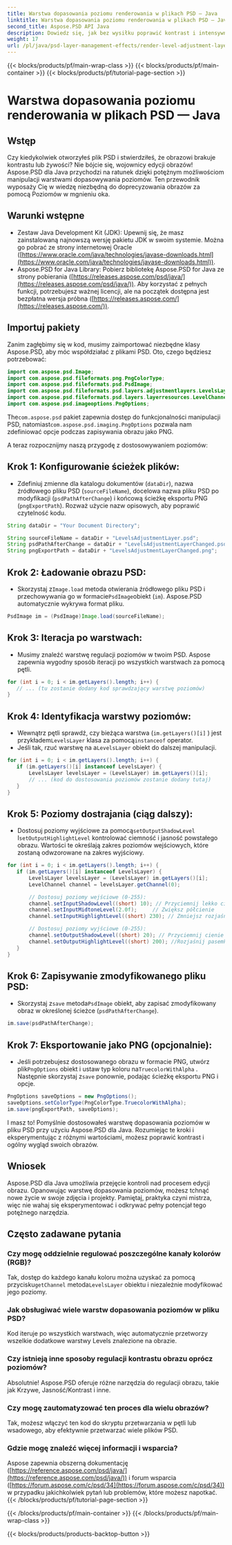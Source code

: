 ```yaml
---
title: Warstwa dopasowania poziomu renderowania w plikach PSD — Java
linktitle: Warstwa dopasowania poziomu renderowania w plikach PSD — Java
second_title: Aspose.PSD API Java
description: Dowiedz się, jak bez wysiłku poprawić kontrast i intensywność obrazu za pomocą Aspose.PSD dla Java. Opanuj warstwy dopasowywania poziomów dzięki temu przewodnikowi krok po kroku.
weight: 17
url: /pl/java/psd-layer-management-effects/render-level-adjustment-layer-psd/
---
```


{{< blocks/products/pf/main-wrap-class >}}
{{< blocks/products/pf/main-container >}}
{{< blocks/products/pf/tutorial-page-section >}}

# Warstwa dopasowania poziomu renderowania w plikach PSD — Java

## Wstęp

Czy kiedykolwiek otworzyłeś plik PSD i stwierdziłeś, że obrazowi brakuje kontrastu lub żywości? Nie bójcie się, wojownicy edycji obrazów! Aspose.PSD dla Java przychodzi na ratunek dzięki potężnym możliwościom manipulacji warstwami dopasowywania poziomów. Ten przewodnik wyposaży Cię w wiedzę niezbędną do doprecyzowania obrazów za pomocą Poziomów w mgnieniu oka. 

## Warunki wstępne

- Zestaw Java Development Kit (JDK): Upewnij się, że masz zainstalowaną najnowszą wersję pakietu JDK w swoim systemie. Można go pobrać ze strony internetowej Oracle ([https://www.oracle.com/java/technologies/javase-downloads.html](https://www.oracle.com/java/technologies/javase-downloads.html)).
- Aspose.PSD for Java Library: Pobierz bibliotekę Aspose.PSD for Java ze strony pobierania ([https://releases.aspose.com/psd/java/](https://releases.aspose.com/psd/java/)). Aby korzystać z pełnych funkcji, potrzebujesz ważnej licencji, ale na początek dostępna jest bezpłatna wersja próbna ([https://releases.aspose.com/](https://releases.aspose.com/)).

## Importuj pakiety

Zanim zagłębimy się w kod, musimy zaimportować niezbędne klasy Aspose.PSD, aby móc współdziałać z plikami PSD. Oto, czego będziesz potrzebować:

```java
import com.aspose.psd.Image;
import com.aspose.psd.fileformats.png.PngColorType;
import com.aspose.psd.fileformats.psd.PsdImage;
import com.aspose.psd.fileformats.psd.layers.adjustmentlayers.LevelsLayer;
import com.aspose.psd.fileformats.psd.layers.layerresources.LevelChannel;
import com.aspose.psd.imageoptions.PngOptions;
```

 The`com.aspose.psd` pakiet zapewnia dostęp do funkcjonalności manipulacji PSD, natomiast`com.aspose.psd.imaging.PngOptions` pozwala nam zdefiniować opcje podczas zapisywania obrazu jako PNG.

A teraz rozpocznijmy naszą przygodę z dostosowywaniem poziomów:

## Krok 1: Konfigurowanie ścieżek plików:

- Zdefiniuj zmienne dla katalogu dokumentów (`dataDir`), nazwa źródłowego pliku PSD (`sourceFileName`), docelowa nazwa pliku PSD po modyfikacji (`psdPathAfterChange`) i końcową ścieżkę eksportu PNG (`pngExportPath`). Rozważ użycie nazw opisowych, aby poprawić czytelność kodu.

```java
String dataDir = "Your Document Directory";

String sourceFileName = dataDir + "LevelsAdjustmentLayer.psd";
String psdPathAfterChange = dataDir + "LevelsAdjustmentLayerChanged.psd";
String pngExportPath = dataDir + "LevelsAdjustmentLayerChanged.png";
```

## Krok 2: Ładowanie obrazu PSD:

-  Skorzystaj z`Image.load` metoda otwierania źródłowego pliku PSD i przechowywania go w formacie`PsdImage`obiekt (`im`). Aspose.PSD automatycznie wykrywa format pliku.

```java
PsdImage im = (PsdImage)Image.load(sourceFileName);
```

## Krok 3: Iteracja po warstwach:

- Musimy znaleźć warstwę regulacji poziomów w twoim PSD. Aspose zapewnia wygodny sposób iteracji po wszystkich warstwach za pomocą pętli.

```java
for (int i = 0; i < im.getLayers().length; i++) {
   // ... (tu zostanie dodany kod sprawdzający warstwę poziomów)
}
```

## Krok 4: Identyfikacja warstwy poziomów:

- Wewnątrz pętli sprawdź, czy bieżąca warstwa (`im.getLayers()[i]` ) jest przykładem`LevelsLayer` klasa za pomocą`instanceof` operator. 
-  Jeśli tak, rzuć warstwę na a`LevelsLayer` obiekt do dalszej manipulacji.

```java
for (int i = 0; i < im.getLayers().length; i++) {
   if (im.getLayers()[i] instanceof LevelsLayer) {
	   LevelsLayer levelsLayer = (LevelsLayer) im.getLayers()[i];
	   // ... (kod do dostosowania poziomów zostanie dodany tutaj)
   }
}
```
## Krok 5: Poziomy dostrajania (ciąg dalszy):

-  Dostosuj poziomy wyjściowe za pomocą`setOutputShadowLevel` I`setOutputHighlightLevel` kontrolować ciemność i jasność powstałego obrazu. Wartości te określają zakres poziomów wejściowych, które zostaną odwzorowane na zakres wyjściowy.

```java
for (int i = 0; i < im.getLayers().length; i++) {
   if (im.getLayers()[i] instanceof LevelsLayer) {
	   LevelsLayer levelsLayer = (LevelsLayer) im.getLayers()[i];
	   LevelChannel channel = levelsLayer.getChannel(0);

	   // Dostosuj poziomy wejściowe (0-255):
	   channel.setInputShadowLevel((short) 10); // Przyciemnij lekko cienie
	   channel.setInputMidtoneLevel(2.0f);     // Zwiększ półcienie
	   channel.setInputHighlightLevel((short) 230); // Zmniejsz rozjaśnienia

	   // Dostosuj poziomy wyjściowe (0-255):
	   channel.setOutputShadowLevel((short) 20); // Przyciemnij cienie jeszcze bardziej
	   channel.setOutputHighlightLevel((short) 200); //Rozjaśnij pasemka
   }
}
```

## Krok 6: Zapisywanie zmodyfikowanego pliku PSD:

-  Skorzystaj z`save` metoda`PsdImage` obiekt, aby zapisać zmodyfikowany obraz w określonej ścieżce (`psdPathAfterChange`).

```java
im.save(psdPathAfterChange);
```

## Krok 7: Eksportowanie jako PNG (opcjonalnie):

-  Jeśli potrzebujesz dostosowanego obrazu w formacie PNG, utwórz plik`PngOptions` obiekt i ustaw typ koloru na`TruecolorWithAlpha` . Następnie skorzystaj z`save` ponownie, podając ścieżkę eksportu PNG i opcje.

```java
PngOptions saveOptions = new PngOptions();
saveOptions.setColorType(PngColorType.TruecolorWithAlpha);
im.save(pngExportPath, saveOptions);
```

I masz to! Pomyślnie dostosowałeś warstwę dopasowania poziomów w pliku PSD przy użyciu Aspose.PSD dla Java. Rozumiejąc te kroki i eksperymentując z różnymi wartościami, możesz poprawić kontrast i ogólny wygląd swoich obrazów.

## Wniosek

Aspose.PSD dla Java umożliwia przejęcie kontroli nad procesem edycji obrazu. Opanowując warstwę dopasowania poziomów, możesz tchnąć nowe życie w swoje zdjęcia i projekty. Pamiętaj, praktyka czyni mistrza, więc nie wahaj się eksperymentować i odkrywać pełny potencjał tego potężnego narzędzia.
 
## Często zadawane pytania

### Czy mogę oddzielnie regulować poszczególne kanały kolorów (RGB)? 
Tak, dostęp do każdego kanału koloru można uzyskać za pomocą przycisku`getChannel` metoda`LevelsLayer` obiektu i niezależnie modyfikować jego poziomy.

### Jak obsługiwać wiele warstw dopasowania poziomów w pliku PSD?
Kod iteruje po wszystkich warstwach, więc automatycznie przetworzy wszelkie dodatkowe warstwy Levels znalezione na obrazie.

### Czy istnieją inne sposoby regulacji kontrastu obrazu oprócz poziomów?
Absolutnie! Aspose.PSD oferuje różne narzędzia do regulacji obrazu, takie jak Krzywe, Jasność/Kontrast i inne.

### Czy mogę zautomatyzować ten proces dla wielu obrazów? 
Tak, możesz włączyć ten kod do skryptu przetwarzania w pętli lub wsadowego, aby efektywnie przetwarzać wiele plików PSD.

### Gdzie mogę znaleźć więcej informacji i wsparcia?
Aspose zapewnia obszerną dokumentację ([https://reference.aspose.com/psd/java/](https://reference.aspose.com/psd/java/)) i forum wsparcia ([https://forum.aspose.com/c/psd/34](https://forum.aspose.com/c/psd/34)) w przypadku jakichkolwiek pytań lub problemów, które możesz napotkać.
{{< /blocks/products/pf/tutorial-page-section >}}

{{< /blocks/products/pf/main-container >}}
{{< /blocks/products/pf/main-wrap-class >}}

{{< blocks/products/products-backtop-button >}}
